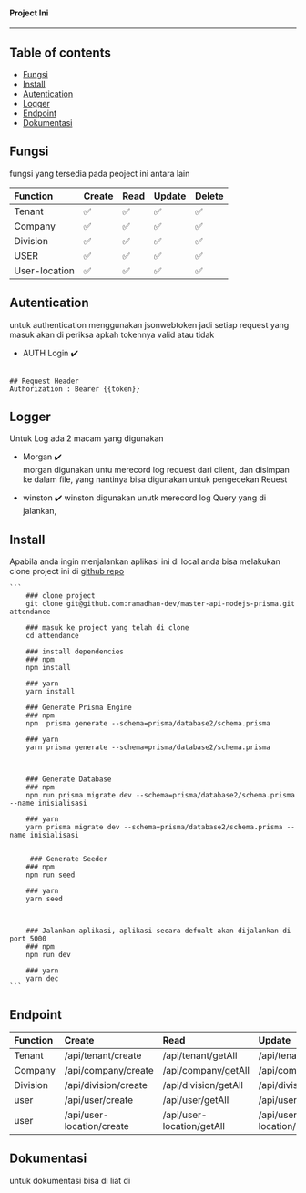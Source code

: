 #### Project Ini 
---

## Table of contents
* [Fungsi](#Fungsi)
* [Install](#Install)
* [Autentication](#Autentication)
* [Logger](#Logger)
* [Endpoint](#Endpoint)
* [Dokumentasi](#Dokumentasi)

## Fungsi 
fungsi yang tersedia pada peoject ini antara lain

Function      | Create             | Read                | Update             | Delete            |
:------------ | :------------------| :-------------------| :------------------|-------------------|
Tenant        | :white_check_mark: |  :white_check_mark: | :white_check_mark: | :white_check_mark:|
Company        | :white_check_mark: |  :white_check_mark: | :white_check_mark: | :white_check_mark:|
Division        | :white_check_mark: |  :white_check_mark: | :white_check_mark: | :white_check_mark:|
USER        | :white_check_mark: |  :white_check_mark: | :white_check_mark: | :white_check_mark:|
User-location        | :white_check_mark: |  :white_check_mark: | :white_check_mark: | :white_check_mark:|


## Autentication
untuk authentication menggunakan jsonwebtoken
jadi setiap request yang masuk akan di periksa apkah tokennya valid atau tidak 

 - AUTH Login   :heavy_check_mark:    

 ```

 ## Request Header
 Authorization : Bearer {{token}}

 ```


## Logger
Untuk Log ada 2 macam yang digunakan

- Morgan :heavy_check_mark:  
    morgan digunakan untu merecord log request dari client, dan disimpan ke dalam file, yang nantinya bisa digunakan untuk pengecekan Reuest

- winston :heavy_check_mark: 
    winston digunakan unutk merecord log Query yang di jalankan, 

## Install
Apabila anda ingin menjalankan aplikasi ini di local anda bisa melakukan clone project ini di [ github repo](https://github.com/ramadhan-dev/Master-APis)
    
    ```
        ### clone project
        git clone git@github.com:ramadhan-dev/master-api-nodejs-prisma.git attendance
        
        ### masuk ke project yang telah di clone
        cd attendance
        
        ### install dependencies
        ### npm
        npm install
        
        ### yarn
        yarn install
        
        ### Generate Prisma Engine
        ### npm
        npm  prisma generate --schema=prisma/database2/schema.prisma
        
        ### yarn
        yarn prisma generate --schema=prisma/database2/schema.prisma



        ### Generate Database
        ### npm
        npm run prisma migrate dev --schema=prisma/database2/schema.prisma --name inisialisasi

        ### yarn
        yarn prisma migrate dev --schema=prisma/database2/schema.prisma --name inisialisasi


         ### Generate Seeder
        ### npm
        npm run seed

        ### yarn
        yarn seed



        ### Jalankan aplikasi, aplikasi secara defualt akan dijalankan di port 5000
        ### npm 
        npm run dev

        ### yarn
        yarn dec
    ```


## Endpoint
Function      | Create             | Read                | Update             | Delete            | GetOne            | 
:------------ | :------------------| :-------------------| :------------------|-------------------|-------------------|
Tenant        | /api/tenant/create |  /api/tenant/getAll | /api/tenant/update/{tenant_code}| /api/tenant/delete/{tenant_code}|/api/tenant/getOne/{tenant_code}|
Company        | /api/company/create |  /api/company/getAll | /api/company/update/{company_code}| /api/company/delete/{company_code}|/api/company/getOne/{company_code}|
Division        | /api/division/create |  /api/division/getAll | /api/division/update/{division_code}| /api/division/delete/{division_code}|/api/company/getOne/{division_code}|
user        | /api/user/create |  /api/user/getAll | /api/user/update/{user_id}| /api/user/delete/{user_id}|/api/company/getOne/{user_id}|
user        | /api/user-location/create |  /api/user-location/getAll | /api/user-location/update/{user_location_id}| /api/user-location/delete/{user_location_id}|/api/company/getOne/{user_location_id}|





## Dokumentasi
untuk dokumentasi bisa di liat di
